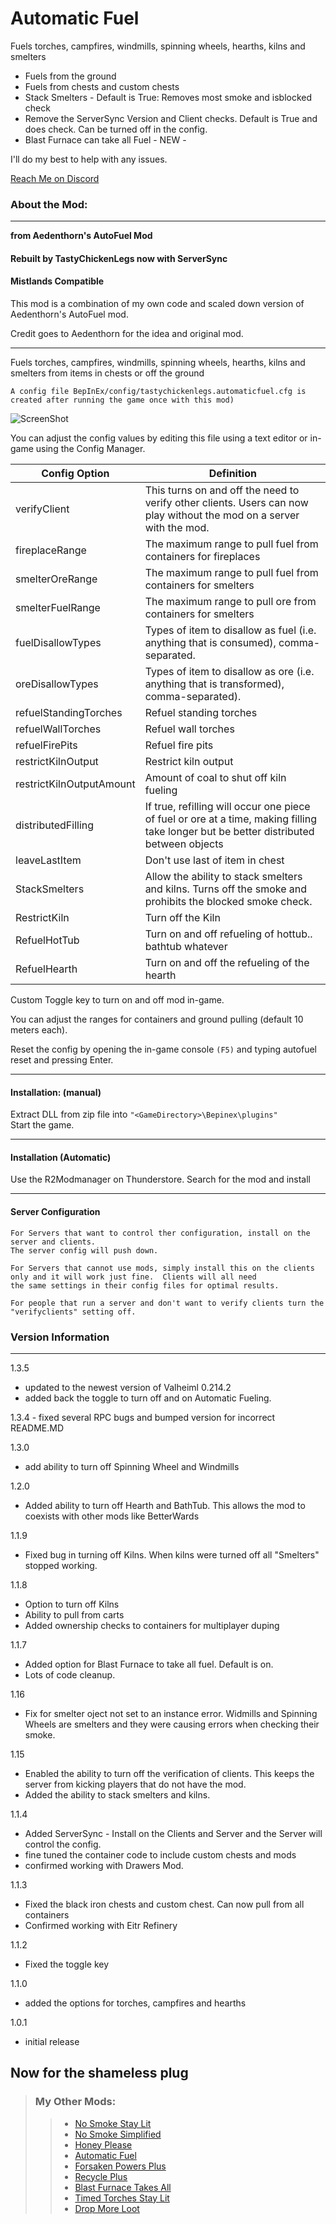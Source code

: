 # Automatic Fuel

Fuels torches, campfires, windmills, spinning wheels, hearths, kilns and smelters
- Fuels from the ground
- Fuels from chests and custom chests
- Stack Smelters - Default is True:  Removes most smoke and isblocked check
- Remove the ServerSync Version and Client checks.  Default is True and does check.  Can be turned off in the config.
- Blast Furnace can take all Fuel - NEW - 

I'll do my best to help with any issues.  

[Reach Me on Discord](https://discord.com/users/TastyChickenLegs#4818)
### About the Mod:
__________________
<b>from Aedenthorn's AutoFuel Mod </b>

#### Rebuilt by TastyChickenLegs now with ServerSync

#### Mistlands Compatible

This mod is a combination of my own code and scaled down version of Aedenthorn's AutoFuel mod.  

Credit goes to Aedenthorn for the idea and original mod.

--------------------

Fuels torches, campfires, windmills, spinning wheels, hearths, kilns and smelters from items in chests or off the ground

`A config file BepInEx/config/tastychickenlegs.automaticfuel.cfg is created after running the game once with this mod)`

![ScreenShot](https://i.ibb.co/CBRDPKZ/spin.png)

You can adjust the config values by editing this file using a text editor or in-game using the Config Manager﻿.

|Config Option|Definition
|---|---|
|verifyClient| This turns on and off the need to verify other clients.  Users can now play without the mod on a server with the mod.|
|fireplaceRange| The maximum range to pull fuel from containers for fireplaces|
|smelterOreRange| The maximum range to pull fuel from containers for smelters|
|smelterFuelRange| The maximum range to pull ore from containers for smelters|
|fuelDisallowTypes| Types of item to disallow as fuel (i.e. anything that is consumed), comma-separated.|
|oreDisallowTypes| Types of item to disallow as ore (i.e. anything that is transformed), comma-separated).|
|refuelStandingTorches| Refuel standing torches|
|refuelWallTorches| Refuel wall torches|
|refuelFirePits| Refuel fire pits|
|restrictKilnOutput| Restrict kiln output|
|restrictKilnOutputAmount| Amount of coal to shut off kiln fueling|
|distributedFilling| If true, refilling will occur one piece of fuel or ore at a time, making filling take longer but be better distributed between objects|
|leaveLastItem| Don't use last of item in chest|
|StackSmelters| Allow the ability to stack smelters and kilns.  Turns off the smoke and prohibits the blocked smoke check.|
|RestrictKiln| Turn off the Kiln|
|RefuelHotTub| Turn on and off refueling of hottub.. bathtub whatever|
|RefuelHearth| Turn on and off the refueling of the hearth|

Custom Toggle key to turn on and off mod in-game. 

You can adjust the ranges for containers and ground pulling (default 10 meters each).

Reset the config by opening the in-game console `(F5)` and typing autofuel reset and pressing Enter.

___________________________
#### Installation: (manual)  

Extract DLL from zip file into `"<GameDirectory>\Bepinex\plugins"`  
Start the game.
___________________________
#### Installation (Automatic)
Use the R2Modmanager on Thunderstore.  Search for the mod and install
___________________________

#### Server Configuration
``````
For Servers that want to control ther configuration, install on the server and clients.  
The server config will push down.

For Servers that cannot use mods, simply install this on the clients only and it will work just fine.  Clients will all need
the same settings in their config files for optimal results.

For people that run a server and don't want to verify clients turn the "verifyclients" setting off.
``````
### Version Information
___________________________

1.3.5

- updated to the newest version of Valheiml 0.214.2
- added back the toggle to turn off and on Automatic Fueling.

1.3.4 - fixed several RPC bugs and bumped version for incorrect README.MD


1.3.0

- add ability to turn off Spinning Wheel and Windmills


1.2.0

- Added ability to turn off Hearth and BathTub.  This allows the mod to coexists with other mods like BetterWards 

1.1.9

- Fixed bug in turning off Kilns.  When kilns were turned off all "Smelters" stopped working.


1.1.8

- Option to turn off Kilns
- Ability to pull from carts
- Added ownership checks to containers for multiplayer duping


1.1.7

- Added option for Blast Furnace to take all fuel.  Default is on.
- Lots of code cleanup.

1.16

- Fix for smelter oject not set to an instance error.  Widmills and Spinning Wheels are smelters and they were causing errors when checking their smoke.


1.15

- Enabled the ability to turn off the verification of clients.  This keeps the server from kicking players that do not have the mod.
- Added the ability to stack smelters and kilns.  

1.1.4

- Added ServerSync - Install on the Clients and Server and the Server will control the config.
- fine tuned the container code to include custom chests and mods
- confirmed working with Drawers Mod.

1.1.3

- Fixed the black iron chests and custom chest.  Can now pull from all containers
- Confirmed working with Eitr Refinery

1.1.2

- Fixed the toggle key

1.1.0

- added the options for torches, campfires and hearths

1.0.1

- initial release

##	Now for the shameless plug

> ### My Other Mods:
>>* [No Smoke Stay Lit](https://valheim.thunderstore.io/package/TastyChickenLeg/NoSmokeStayLit/)
>>* [No Smoke Simplified](https://valheim.thunderstore.io/package/TastyChickenLegs/NoSmokeSimplified/)
>>* [Honey Please](https://valheim.thunderstore.io/package/TastyChickenLegs/HoneyPlease/)
>>* [Automatic Fuel](https://valheim.thunderstore.io/package/TastyChickenLeg/AutomaticFuel/)
>>* [Forsaken Powers Plus](https://valheim.thunderstore.io/package/TastyChickenLeg/ForsakenPowersPlus/)
>>* [Recycle Plus](https://valheim.thunderstore.io/package/TastyChickenLeg/RecyclePlus/)
>>* [Blast Furnace Takes All](https://valheim.thunderstore.io/package/TastyChickenLeg/BlastFurnaceTakesAll/)
>>* [Timed Torches Stay Lit](https://valheim.thunderstore.io/package/TastyChickenLeg/TimedTorchesStayLit/)
>>* [Drop More Loot](https://valheim.thunderstore.io/package/TastyChickenLegs/DropMoreLoot/)